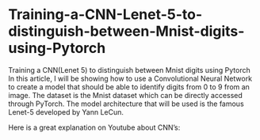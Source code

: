 # Training-a-CNN-Lenet-5-to-distinguish-between-Mnist-digits-using-Pytorch
Training a CNN(Lenet 5) to distinguish between Mnist digits using Pytorch
In this article, I will be showing how to use a Convolutional Neural Network to create a model that should be able to identify digits from 0 to 9 from an image. The dataset is the Mnist dataset which can be directly accessed through PyTorch. The model architecture that will be used is the famous Lenet-5 developed by Yann LeCun.

Here is a great explanation on Youtube about CNN’s:
